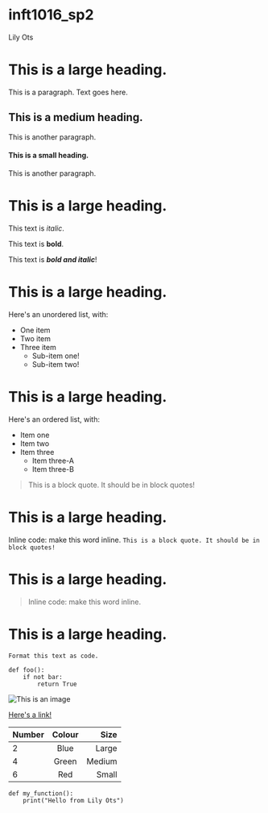 # inft1016_sp2

Lily Ots

# This is a large heading. 

This is a paragraph. Text goes here.

## This is a medium heading. 

This is another paragraph. 

#### This is a small heading. 

This is another paragraph.

# This is a large heading. 

This text is *italic*. 

This text is **bold**. 

This text is ***bold and italic***!

# This is a large heading. 

Here's an unordered list, with:

- One item
- Two item
- Three item
  - Sub-item one!
  - Sub-item two!

# This is a large heading. 

Here's an ordered list, with:

- Item one
- Item two
- Item three
  - Item three-A
  - Item three-B

> This is a block quote. It should be in block quotes!

# This is a large heading. 

Inline code: make this word inline. 
`This is a block quote. It should be in block quotes!`

# This is a large heading. 

> Inline code: make this word inline. 

# This is a large heading. 

`Format this text as code.`

```
def foo():
    if not bar:
        return True
```

![This is an image](https://upload.wikimedia.org/wikipedia/commons/thumb/0/03/Kismet-IMG_6007-black.jpg/800px-Kismet-IMG_6007-black.jpg)

[Here's a link!](https://commons.wikimedia.org/wiki/File:Kismet-IMG_6007-black.jpg)


| Number  | Colour |  Size |
| :------ | :----: | ----: |
| 2       |  Blue  | Large |
| 4       |  Green  | Medium |
| 6       |  Red  | Small |

```
def my_function():
    print("Hello from Lily Ots")

```
